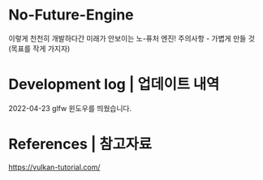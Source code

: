 # No-Future-Engine
이렇게 천천히 개발하다간 미래가 안보이는 노-퓨처 엔진!
주의사항 - 가볍게 만들 것 (목표를 작게 가지자)


# Development log | 업데이트 내역
2022-04-23
glfw 윈도우를 띄웠습니다.


# References | 참고자료
https://vulkan-tutorial.com/


